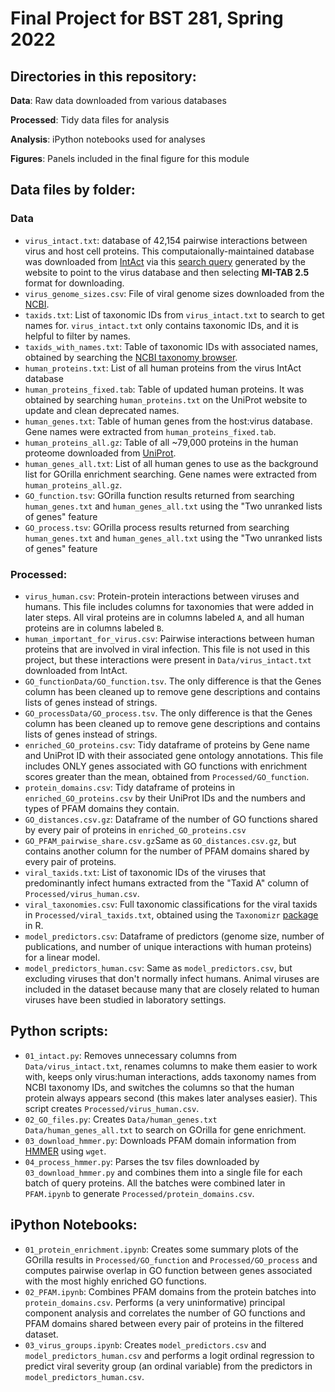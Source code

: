 # Final Project for BST 281, Spring 2022

## Directories in this repository:

<b>Data</b>: Raw data downloaded from various databases

<b>Processed</b>: Tidy data files for analysis

<b>Analysis</b>: iPython notebooks used for analyses

<b>Figures</b>: Panels included in the final figure for this module

## Data files by folder:

### Data

<ul>
  <li><code>virus_intact.txt</code>: database of 42,154 pairwise interactions between virus and host cell proteins. This computaionally-maintained database was downloaded from <a href="https://www.ebi.ac.uk/intact/download/datasets#computationally" target="_blank">IntAct</a> via this <a href="https://www.ebi.ac.uk/intact/query/annot:%22dataset:virus%22?conversationContext=7" target="_blank">search query</a> generated by the website to point to the virus database and then selecting <b>MI-TAB 2.5</b> format for downloading.</li>
  <li><code>virus_genome_sizes.csv</code>: File of viral genome sizes downloaded from the <a href="https://www.ncbi.nlm.nih.gov/genome/browse/#!/viruses/" target="_blank">NCBI</a>. </li>
  <li><code>taxids.txt</code>: List of taxonomic IDs from <code>virus_intact.txt</code> to search to get names for. <code>virus_intact.txt</code> only contains taxonomic IDs, and it is helpful to filter by names.</li>
  <li><code>taxids_with_names.txt</code>: Table of taxonomic IDs with associated names, obtained by searching the <a href="https://www.ncbi.nlm.nih.gov/Taxonomy/TaxIdentifier/tax_identifier.cgi" target="_blank">NCBI taxonomy browser</a>.</li>
  <li><code>human_proteins.txt</code>: List of all human proteins from the virus IntAct database</li>
  <li><code>human_proteins_fixed.tab</code>: Table of updated human proteins. It was obtained by searching <code>human_proteins.txt</code> on the UniProt website to update and clean deprecated names.</li>
  <li><code>human_genes.txt</code>: Table of human genes from the host:virus database. Gene names were extracted from <code>human_proteins_fixed.tab</code>.</li>
  <li><code>human_proteins_all.gz</code>: Table of all ~79,000 proteins in the human proteome downloaded from <a href="https://www.uniprot.org/uniprot/?query=proteome:UP000005640" target="_blank">UniProt</a>.</li>
  <li><code>human_genes_all.txt</code>: List of all human genes to use as the background list for GOrilla enrichment searching. Gene names were extracted from <code>human_proteins_all.gz</code>.</li>
  <li><code>GO_function.tsv</code>: GOrilla function results returned from searching <code>human_genes.txt</code> and <code>human_genes_all.txt</code> using the "Two unranked lists of genes" feature</li>
  <li><code>GO_process.tsv</code>: GOrilla process results returned from searching <code>human_genes.txt</code> and <code>human_genes_all.txt</code> using the "Two unranked lists of genes" feature</li>
</ul>

### Processed:

<ul>
  <li><code>virus_human.csv</code>: Protein-protein interactions between viruses and humans. This file includes columns for taxonomies that were added in later steps. All viral proteins are in columns labeled <code>A</code>, and all human proteins are in columns labeled <code>B</code>. </li>
  <li><code>human_important_for_virus.csv</code>: Pairwise interactions between human proteins that are involved in viral infection. This file is not used in this project, but these interactions were present in <code>Data/virus_intact.txt</code> downloaded from IntAct.</li>
  <li><code>GO_function</code: Pickle file that is very similar to <code>Data/GO_function.tsv</code>. The only difference is that the Genes column has been cleaned up to remove gene descriptions and contains lists of genes instead of strings.</li>
  <li><code>GO_process</code: Pickle file that is very similar to <code>Data/GO_process.tsv</code>. The only difference is that the Genes column has been cleaned up to remove gene descriptions and contains lists of genes instead of strings.</li>
  <li><code>enriched_GO_proteins.csv</code>: Tidy dataframe of proteins by Gene name and UniProt ID with their associated gene ontology annotations. This file includes ONLY genes associated with GO functions with enrichment scores greater than the mean, obtained from <code>Processed/GO_function</code>.</li>
  <li><code>protein_domains.csv</code>: Tidy dataframe of proteins in <code>enriched_GO_proteins.csv</code> by their UniProt IDs and the numbers and types of PFAM domains they contain.</li>
  <li><code>GO_distances.csv.gz</code>: Dataframe of the number of GO functions shared by every pair of proteins in <code>enriched_GO_proteins.csv</code></li>
  <li><code>GO_PFAM_pairwise_share.csv.gz</code>Same as <code>GO_distances.csv.gz</code>, but contains another column for the number of PFAM domains shared by every pair of proteins.</li>
  <li><code>viral_taxids.txt</code>: List of taxonomic IDs of the viruses that predominantly infect humans extracted from the "Taxid A" column of <code>Processed/virus_human.csv</code>.</li>
  <li><code>viral_taxonomies.csv</code>: Full taxonomic classifications for the viral taxids in <code>Processed/viral_taxids.txt</code>, obtained using the <code>Taxonomizr</code> <a href="https://cran.r-project.org/web/packages/taxonomizr/vignettes/usage.html" target="_blank">package<a/> in R.</li>
  <li><code>model_predictors.csv</code>: Dataframe of predictors (genome size, number of publications, and number of unique interactions with human proteins) for a linear model.</li>
  <li><code>model_predictors_human.csv</code>: Same as <code>model_predictors.csv</code>, but excluding viruses that don't normally infect humans. Animal viruses are included in the dataset because many that are closely related to human viruses have been studied in laboratory settings.</li>
</ul>

## Python scripts:

<ul>
  <li><code>01_intact.py</code>: Removes unnecessary columns from <code>Data/virus_intact.txt</code>, renames columns to make them easier to work with, keeps only virus:human interactions, adds taxonomy names from NCBI taxonomy IDs, and switches the columns so that the human protein always appears second (this makes later analyses easier). This script creates <code>Processed/virus_human.csv</code>.</li>
  <li><code>02_GO_files.py</code>: Creates <code>Data/human_genes.txt</code> <code>Data/human_genes_all.txt</code> to search on GOrilla for gene enrichment.</li>
  <li><code>03_download_hmmer.py</code>: Downloads PFAM domain information from <a href="https://www.ebi.ac.uk/Tools/hmmer/search/hmmscan" target="_blank">HMMER</a> using <code>wget</code>. </li>
  <li><code>04_process_hmmer.py</code>: Parses the tsv files downloaded by <code>03_download_hmmer.py</code> and combines them into a single file for each batch of query proteins. All the batches were combined later in <code>PFAM.ipynb</code> to generate <code>Processed/protein_domains.csv</code>.</li>
</ul>

## iPython Notebooks:

<ul>
  <li><code>01_protein_enrichment.ipynb</code>: Creates some summary plots of the GOrilla results in <code>Processed/GO_function</code> and <code>Processed/GO_process</code> and computes pairwise overlap in GO function between genes associated with the most highly enriched GO functions. </li>
  <li><code>02_PFAM.ipynb</code>: Combines PFAM domains from the protein batches into <code>protein_domains.csv</code>. Performs (a very uninformative) principal component analysis and correlates the number of GO functions and PFAM domains shared between every pair of proteins in the filtered dataset.</li>
  <li><code>03_virus_groups.ipynb</code>: Creates <code>model_predictors.csv</code> and <code>model_predictors_human.csv</code> and performs a logit ordinal regression to predict viral severity group (an ordinal variable) from the predictors in <code>model_predictors_human.csv</code>. </li>
</ul>
